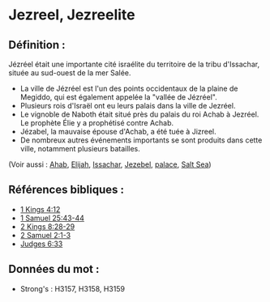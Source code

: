 # Jezreel, Jezreelite

## Définition :

Jézréel était une importante cité israélite du territoire de la tribu d'Issachar, située au sud-ouest de la mer Salée.

* La ville de Jézréel est l'un des points occidentaux de la plaine de Megiddo, qui est également appelée la "vallée de Jézréel".
* Plusieurs rois d'Israël ont eu leurs palais dans la ville de Jezréel.
* Le vignoble de Naboth était situé près du palais du roi Achab à Jezréel. Le prophète Élie y a prophétisé contre Achab.
* Jézabel, la mauvaise épouse d'Achab, a été tuée à Jizreel.
* De nombreux autres événements importants se sont produits dans cette ville, notamment plusieurs batailles.

(Voir aussi : [Ahab](../names/ahab.md), [Elijah](../names/elijah.md), [Issachar](../names/issachar.md), [Jezebel](../names/jezebel.md), [palace](../other/palace.md), [Salt Sea](../names/saltsea.md))

## Références bibliques :

* [1 Kings 4:12](rc://en/tn/help/1ki/04/12)
* [1 Samuel 25:43-44](rc://en/tn/help/1sa/25/43)
* [2 Kings 8:28-29](rc://en/tn/help/2ki/08/28)
* [2 Samuel 2:1-3](rc://en/tn/help/2sa/02/01)
* [Judges 6:33](rc://en/tn/help/jdg/06/33)

## Données du mot :

* Strong's : H3157, H3158, H3159

